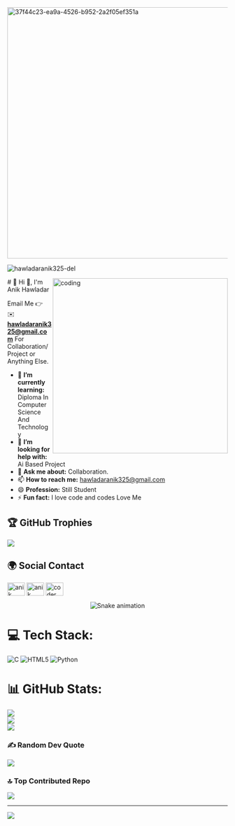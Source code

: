<img width="1472" height="574" alt="37f44c23-ea9a-4526-b952-2a2f05ef351a" src="https://github.com/user-attachments/assets/830bd5e9-f064-496f-96c6-ac5f271d55c9" />

<p align="left"> <img src="https://komarev.com/ghpvc/?username=hawladaranik325-del&label=Profile%20views&color=0e75b6&style=flat" alt="hawladaranik325-del" /> </p>
   <image align="right" alt="coding" width="400" src="https://cdn.dribbble.com/users/1292677/screenshots/6139167/avento.gif">
#  💫 Hi 👋, I'm Anik Hawladar

Email Me 👉 ✉️ **hawladaranik325@gmail.com** For Collaboration/Project or Anything Else. 

- 🌱 **I’m currently learning:** Diploma In Computer Science And Technology
- 🤔 **I’m looking for help with:** Ai Based Project
- 💬 **Ask me about:** Collaboration.
- 📫 **How to reach me:** hawladaranik325@gmail.com
- 😄 **Profession:** Still Student
- ⚡ **Fun fact:** I love code and codes Love Me


## 🏆 GitHub Trophies
![](https://github-profile-trophy.vercel.app/?username=hawladaranik325-del&theme=radical&no-frame=false&no-bg=true&margin-w=4)



## 🌍 Social Contact
<a href="https://linkedin.com/in/anik hawladar" target="blank"><img align="center" src="https://raw.githubusercontent.com/rahuldkjain/github-profile-readme-generator/master/src/images/icons/Social/linked-in-alt.svg" alt="anik hawladar" height="30" width="40" /></a>
<a href="https://fb.com/anik hawladar" target="blank"><img align="center" src="https://raw.githubusercontent.com/rahuldkjain/github-profile-readme-generator/master/src/images/icons/Social/facebook.svg" alt="anik hawladar" height="30" width="40" /></a>
<a href="https://instagram.com/coder_anik" target="blank"><img align="center" src="https://raw.githubusercontent.com/rahuldkjain/github-profile-readme-generator/master/src/images/icons/Social/instagram.svg" alt="coder_anik" height="30" width="40" /></a>
</p>

<!-- Snake Game Repo View -->
<div align="center">
  <img src="https://profile-readme-generator.com/assets/snake.svg" alt="Snake animation" />
</div>

# 💻 Tech Stack:
![C](https://img.shields.io/badge/c-%2300599C.svg?style=for-the-badge&logo=c&logoColor=white) ![HTML5](https://img.shields.io/badge/html5-%23E34F26.svg?style=for-the-badge&logo=html5&logoColor=white) ![Python](https://img.shields.io/badge/python-3670A0?style=for-the-badge&logo=python&logoColor=ffdd54)
# 📊 GitHub Stats:
![](https://github-readme-stats.vercel.app/api?username=hawladaranik325-del&theme=dark&hide_border=false&include_all_commits=true&count_private=false)<br/>
![](https://nirzak-streak-stats.vercel.app/?user=hawladaranik325-del&theme=dark&hide_border=false)<br/>
![](https://github-readme-stats.vercel.app/api/top-langs/?username=hawladaranik325-del&theme=dark&hide_border=false&include_all_commits=true&count_private=false&layout=compact)



### ✍️ Random Dev Quote
![](https://quotes-github-readme.vercel.app/api?type=horizontal&theme=radical)

### 🔝 Top Contributed Repo
![](https://github-contributor-stats.vercel.app/api?username=hawladaranik325-del&limit=5&theme=dark&combine_all_yearly_contributions=true)

---
[![](https://visitcount.itsvg.in/api?id=hawladaranik325-del&icon=0&color=0)](https://visitcount.itsvg.in)


